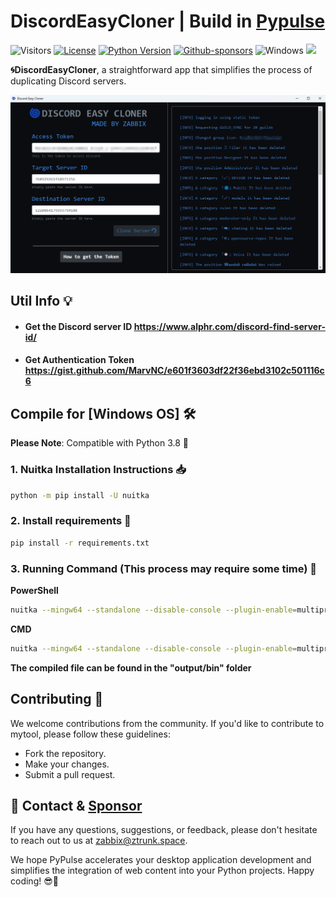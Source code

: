 ﻿# DiscordEasyCloner | Build in [**Pypulse**](https://github.com/zabbix-byte/PyPulse)
![Visitors](https://api.visitorbadge.io/api/visitors?path=https%3A%2F%2Fgithub.com%2Fzabbix-byte%2FDiscordEasyCloner%2F&countColor=%23263759)
[![License](https://img.shields.io/badge/License-MIT-blue.svg?style=for-the-badge&logo=windows&logoColor=white)](https://opensource.org/licenses/MIT)
[![Python Version](https://img.shields.io/badge/Python-3.8-blue?style=for-the-badge&logo=windows&logoColor=white)](https://www.python.org/downloads/)
[![Github-sponsors](https://img.shields.io/badge/sponsor-30363D?style=for-the-badge&logo=GitHub-Sponsors&logoColor=white)](https://github.com/sponsors/zabbix-byte)
![Windows](https://img.shields.io/badge/Windows-0078D6?style=for-the-badge&logo=windows&logoColor=white)
![](https://img.shields.io/github/downloads/zabbix-byte/DiscordEasyCloner/v1.1/total?style=for-the-badge&logo=windows&logoColor=white)

**🌀DiscordEasyCloner**, a straightforward app that simplifies the process of duplicating Discord servers.

![](https://github.com/zabbix-byte/DiscordEasyCloner/blob/main/aplication_preview.png)

## Util Info 💡
- #### Get the Discord server ID https://www.alphr.com/discord-find-server-id/
- #### Get Authentication Token https://gist.github.com/MarvNC/e601f3603df22f36ebd3102c501116c6

## Compile for [Windows OS] 🛠️
**Please Note**: Compatible with Python 3.8 🐍
### 1. Nuitka Installation Instructions 📥
```sh
python -m pip install -U nuitka
```
### 2. Install requirements 🐍
```sh
pip install -r requirements.txt
```
### 3. Running Command (This process may require some time) 🔄

**PowerShell**
```sh
nuitka --mingw64 --standalone --disable-console --plugin-enable=multiprocessing --show-memory --show-progress --output-dir=output --include-module=baseapp --include-data-file=window_logo.ico=. --include-data-file=data.json=. --include-data-dir=templates=templates  --include-data-dir=static=static .\DiscordEasyCloner.py ; xcopy baseapp output\DiscordEasyCloner.dist\baseapp /i /s
```
**CMD**
```sh
nuitka --mingw64 --standalone --disable-console --plugin-enable=multiprocessing --show-memory --show-progress --output-dir=output --include-module=baseapp --include-data-file=window_logo.ico=. --include-data-file=data.json=. --include-data-dir=templates=templates  --include-data-dir=static=static .\DiscordEasyCloner.py && xcopy baseapp output\DiscordEasyCloner.dist\baseapp /i /s
```
**The compiled file can be found in the "output/bin" folder**

## Contributing 🤝
We welcome contributions from the community. If you'd like to contribute to mytool, please follow these guidelines:

- Fork the repository.
- Make your changes.
- Submit a pull request.

## 💌 Contact & [Sponsor](https://github.com/sponsors/zabbix-byte)

If you have any questions, suggestions, or feedback, please don't hesitate to reach out to us at [zabbix@ztrunk.space](mailto:zabbix@ztrunk.space).

We hope PyPulse accelerates your desktop application development and simplifies the integration of web content into your Python projects. Happy coding! 😎🚀


